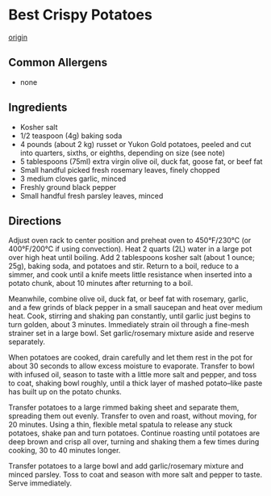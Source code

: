 # Best Crispy Potatoes
[origin](https://www.seriouseats.com/the-best-roast-potatoes-ever-recipe)

## Common Allergens
* none

## Ingredients
* Kosher salt
* 1/2 teaspoon (4g) baking soda
* 4 pounds (about 2 kg) russet or Yukon Gold potatoes, peeled and cut into quarters, sixths, or eighths, depending on size (see note)
* 5 tablespoons (75ml) extra virgin olive oil, duck fat, goose fat, or beef fat
* Small handful picked fresh rosemary leaves, finely chopped
* 3 medium cloves garlic, minced
* Freshly ground black pepper
* Small handful fresh parsley leaves, minced

## Directions
Adjust oven rack to center position and preheat oven to 450°F/230°C (or 400°F/200°C if using convection). Heat 2 quarts (2L) water in a large pot over high heat until boiling. Add 2 tablespoons kosher salt (about 1 ounce; 25g), baking soda, and potatoes and stir. Return to a boil, reduce to a simmer, and cook until a knife meets little resistance when inserted into a potato chunk, about 10 minutes after returning to a boil.
    
Meanwhile, combine olive oil, duck fat, or beef fat with rosemary, garlic, and a few grinds of black pepper in a small saucepan and heat over medium heat. Cook, stirring and shaking pan constantly, until garlic just begins to turn golden, about 3 minutes. Immediately strain oil through a fine-mesh strainer set in a large bowl. Set garlic/rosemary mixture aside and reserve separately.
    
When potatoes are cooked, drain carefully and let them rest in the pot for about 30 seconds to allow excess moisture to evaporate. Transfer to bowl with infused oil, season to taste with a little more salt and pepper, and toss to coat, shaking bowl roughly, until a thick layer of mashed potato–like paste has built up on the potato chunks.
    
Transfer potatoes to a large rimmed baking sheet and separate them, spreading them out evenly. Transfer to oven and roast, without moving, for 20 minutes. Using a thin, flexible metal spatula to release any stuck potatoes, shake pan and turn potatoes. Continue roasting until potatoes are deep brown and crisp all over, turning and shaking them a few times during cooking, 30 to 40 minutes longer.
    
Transfer potatoes to a large bowl and add garlic/rosemary mixture and minced parsley. Toss to coat and season with more salt and pepper to taste. Serve immediately.